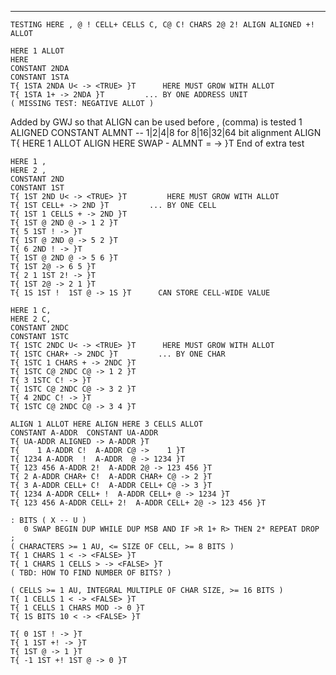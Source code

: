 ------------------------------------------------------------------------
    TESTING HERE , @ ! CELL+ CELLS C, C@ C! CHARS 2@ 2! ALIGN ALIGNED +! ALLOT

    HERE 1 ALLOT
    HERE
    CONSTANT 2NDA
    CONSTANT 1STA
    T{ 1STA 2NDA U< -> <TRUE> }T      HERE MUST GROW WITH ALLOT
    T{ 1STA 1+ -> 2NDA }T         ... BY ONE ADDRESS UNIT
    ( MISSING TEST: NEGATIVE ALLOT )

Added by GWJ so that ALIGN can be used before , (comma) is tested
    1 ALIGNED CONSTANT ALMNT   -- 1|2|4|8 for 8|16|32|64 bit alignment
    ALIGN
    T{ HERE 1 ALLOT ALIGN HERE SWAP - ALMNT = -> <TRUE> }T
End of extra test

    HERE 1 ,
    HERE 2 ,
    CONSTANT 2ND
    CONSTANT 1ST
    T{ 1ST 2ND U< -> <TRUE> }T         HERE MUST GROW WITH ALLOT
    T{ 1ST CELL+ -> 2ND }T         ... BY ONE CELL
    T{ 1ST 1 CELLS + -> 2ND }T
    T{ 1ST @ 2ND @ -> 1 2 }T
    T{ 5 1ST ! -> }T
    T{ 1ST @ 2ND @ -> 5 2 }T
    T{ 6 2ND ! -> }T
    T{ 1ST @ 2ND @ -> 5 6 }T
    T{ 1ST 2@ -> 6 5 }T
    T{ 2 1 1ST 2! -> }T
    T{ 1ST 2@ -> 2 1 }T
    T{ 1S 1ST !  1ST @ -> 1S }T      CAN STORE CELL-WIDE VALUE

    HERE 1 C,
    HERE 2 C,
    CONSTANT 2NDC
    CONSTANT 1STC
    T{ 1STC 2NDC U< -> <TRUE> }T      HERE MUST GROW WITH ALLOT
    T{ 1STC CHAR+ -> 2NDC }T         ... BY ONE CHAR
    T{ 1STC 1 CHARS + -> 2NDC }T
    T{ 1STC C@ 2NDC C@ -> 1 2 }T
    T{ 3 1STC C! -> }T
    T{ 1STC C@ 2NDC C@ -> 3 2 }T
    T{ 4 2NDC C! -> }T
    T{ 1STC C@ 2NDC C@ -> 3 4 }T

    ALIGN 1 ALLOT HERE ALIGN HERE 3 CELLS ALLOT
    CONSTANT A-ADDR  CONSTANT UA-ADDR
    T{ UA-ADDR ALIGNED -> A-ADDR }T
    T{    1 A-ADDR C!  A-ADDR C@ ->    1 }T
    T{ 1234 A-ADDR  !  A-ADDR  @ -> 1234 }T
    T{ 123 456 A-ADDR 2!  A-ADDR 2@ -> 123 456 }T
    T{ 2 A-ADDR CHAR+ C!  A-ADDR CHAR+ C@ -> 2 }T
    T{ 3 A-ADDR CELL+ C!  A-ADDR CELL+ C@ -> 3 }T
    T{ 1234 A-ADDR CELL+ !  A-ADDR CELL+ @ -> 1234 }T
    T{ 123 456 A-ADDR CELL+ 2!  A-ADDR CELL+ 2@ -> 123 456 }T

    : BITS ( X -- U )
       0 SWAP BEGIN DUP WHILE DUP MSB AND IF >R 1+ R> THEN 2* REPEAT DROP ;
    ( CHARACTERS >= 1 AU, <= SIZE OF CELL, >= 8 BITS )
    T{ 1 CHARS 1 < -> <FALSE> }T
    T{ 1 CHARS 1 CELLS > -> <FALSE> }T
    ( TBD: HOW TO FIND NUMBER OF BITS? )

    ( CELLS >= 1 AU, INTEGRAL MULTIPLE OF CHAR SIZE, >= 16 BITS )
    T{ 1 CELLS 1 < -> <FALSE> }T
    T{ 1 CELLS 1 CHARS MOD -> 0 }T
    T{ 1S BITS 10 < -> <FALSE> }T

    T{ 0 1ST ! -> }T
    T{ 1 1ST +! -> }T
    T{ 1ST @ -> 1 }T
    T{ -1 1ST +! 1ST @ -> 0 }T
